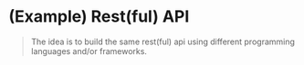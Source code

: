# (Example) Rest(ful) API

> The idea is to build the same rest(ful) api using different programming languages and/or frameworks.
